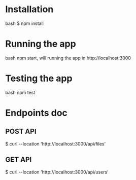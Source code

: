 # Installation

bash
$ npm install

# Running the app

bash npm start, will running the app in http://localhost:3000

# Testing the app

bash npm test

# Endpoints doc
## POST API
$ curl --location 'http://localhost:3000/api/files'

## GET API
$ curl --location 'http://localhost:3000/api/users'
